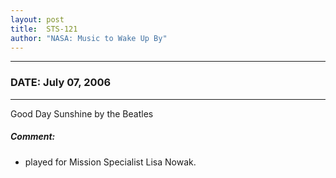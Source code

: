 ```yaml
---
layout: post
title:  STS-121
author: "NASA: Music to Wake Up By"
---
```


----
### DATE: July 07, 2006
----
Good Day Sunshine by the Beatles

##### Comment:
* played for Mission Specialist Lisa Nowak.

